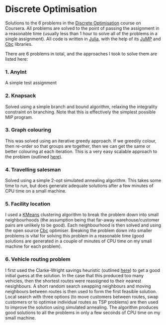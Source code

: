 # Discrete Optimisation

Solutions to the 6 problems in the [Discrete Optimisation](https://www.coursera.org/learn/discrete-optimization) course on Coursera. All problems are solved to the point of passing the assignment in a reasonable time (usually less than 1 hour to solve all of the problems in a single assignment). All code is written in [Julia](https://julialang.org/), with the help of its [JuMP](https://www.juliaopt.org/JuMP.jl/stable/) and [Cbc](https://github.com/JuliaOpt/Cbc.jl) libraries. 

There are 6 problems in total, and the approaches I took to solve them are listed here:

### 1. AnyInt 
A simple test assignment

### 2. Knapsack 

Solved using a simple branch and bound algorithm, relaxing the integrality constraint on branching. Note that this is effectively the simplest possible MIP program.

### 3. Graph colouring 

This was solved using an iterative greedy approach. If we greedily colour, then re-order so that groups are together, then we can get the same or better colouring at each iteration. This is a very easy scalable approach to the problem (outlined [here](https://pdfs.semanticscholar.org/0535/997d80cc4d1dbd7e02e02a57fe7d82e6fda1.pdf?_ga=2.32457529.686261839.1589381418-1386486068.1587467710)).

### 4. Travelling salesman 

Solved using a simple 2-opt simulated annealing algorithm. This takes some time to run, but does generate adequate solutions after a few minutes of CPU time on a small machine. 

### 5. Facility location 

I used a [KMeans](https://scikit-learn.org/stable/modules/generated/sklearn.cluster.KMeans.html) clustering algorithm to break the problem down into small neighbourhoods (the assumption being that far-away warehouse/customer pairs are unlikely to be good). Each neighbourhood is then solved  and using the open source [Cbc](https://github.com/coin-or/Cbc) optimiser. Breaking the problem down into smaller problems is vital for solving this problem in a reasonable time (good solutions are generated in a couple of minutes of CPU time on my small machine for each problem).

### 6. Vehicle routing problem 

I first used the Clarke-Wright savings heuristic (outlined [here](http://courses.ieor.berkeley.edu/ieor151/lecture_notes/ieor151_lec18.pdf)) to get a good initial guess at the solution. In the case that this produced too many vehicles, then the shortest routes were reassigned to their nearest nesighbours. A short random search swapping neighbours and moving neighbours between routes is then used to form the first feasible solution. Local search with three options (to move customers between routes, swap customers or to optimise individual routes as TSP problems) are then used to improve the solution using simulated annealing. The algorithm produces good solutions to all the problems in only a few seconds of CPU time on my small machine.


